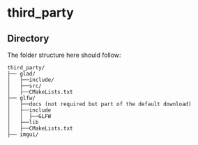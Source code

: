 # third_party

## Directory
The folder structure here should follow:
```
third_party/
├── glad/ 
│   ├──include/
│   ├──src/
│   ├──CMakeLists.txt
├── glfw/ 
│   ├──docs (not required but part of the default download)
│   ├──include
│   │  ├──GLFW
│   ├──lib
│   ├──CMakeLists.txt
├── imgui/
```
